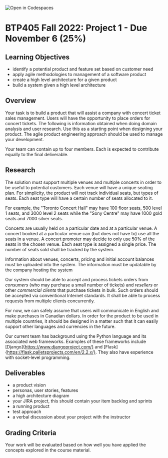 ![Open in Codespaces](https://classroom.github.com/assets/open-in-codespaces-abfff4d4e15f9e1bd8274d9a39a0befe03a0632bb0f153d0ec72ff541cedbe34.svg)
# BTP405 Fall 2022: Project 1 - Due November 6 (25\%)

## Learning Objectives

* identify a potential product and feature set based on customer need
* apply agile methodologies to management of a software product
* create a high level architecture for a given product
* build a system given a high level architecture  

## Overview
Your task is to build a product that will assist a company with concert ticket sales management.  Users will have the opportunity to place orders for concert tickets. The following is information obtained when doing domain analysis and user research.  Use this as a starting point when designing your product. The agile product engineering approach should be used to manage your development. 

Your team can contain up to four members.  Each is expected to contribute equally to the final deliverable.

## Research

The solution must support multiple venues and multiple concerts in order to be useful to potential customers.  Each venue will have a unique seating plan.  For simplicity, the product will not track individual seats, but types of seats.  Each seat type will have a certain number of seats allocated to it.

For example, the "Toronto Concert Hall" may have 100 floor seats, 500 level 1 seats, and 3000 level 2 seats while the "Sony Centre" may have 1000 gold seats and 7000 silver seats.

Concerts are usually held on a particular date and at a particular venue.  A concert booked at a particular venue can (but does not have to) use all the seats in a venue.  A concert promoter may decide to only use 50% of the seats in the chosen venue. Each seat type is assigned a single price.  The number of seats sold shall be tracked by the system. 

Information about venues, concerts, pricing and initial account balances must be uploaded into the system. The information must be updatable by the company hosting the system

Our system should be able to accept and process tickets orders from *consumers* (who may purchase a small number of tickets) and *resellers* or other *commercial clients* that purchase tickets in bulk.  Such orders should be accepted via conventional Internet standards. It shall be able to process requests from multiple clients concurrently. 

For now, we can safely assume that users will communicate in English and make purchases in Canadian dollars. In order for the product to be used in multiple countries, it should be designed in a matter such that it can easily support other languages and currencies in the future.

Our current team has background using the Python language and its associated web frameworks.  Examples of these frameworks include [Django]{https://www.djangoproject.com/} and  [Flask]{https://flask.palletsprojects.com/en/2.2.x/}.  They also have experience with socket-level programming. 

## Deliverables

* a product vision
* personas, user stories, features
* a high architecture diagram
* your JIRA project, this should contain your item backlog and sprints
* a running product
* test approach
* a verbal discussion about your project with the instructor

## Grading Criteria 

Your work will be evaluated based on how well you have applied the concepts explored in the course material.  
